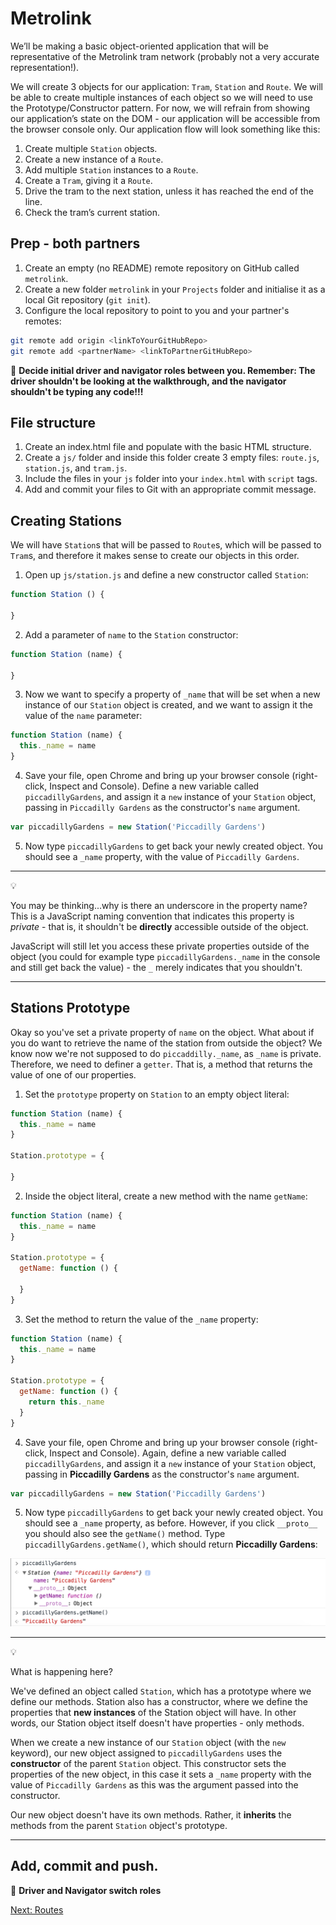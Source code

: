 # Metrolink

We’ll be making a basic object-oriented application that will be representative of the Metrolink tram network (probably not a very accurate representation!).

We will create 3 objects for our application: `Tram`, `Station` and `Route`. We will be able to create multiple instances of each object so we will need to use the Prototype/Constructor pattern. For now, we will refrain from showing our application’s state on the DOM - our application will be accessible from the browser console only. Our application flow will look something like this:

1. Create multiple `Station` objects.
2. Create a new instance of a `Route`.
3. Add multiple `Station` instances to a `Route`.
4. Create a `Tram`, giving it a `Route`.
5. Drive the tram to the next station, unless it has reached the end of the line.
6. Check the tram’s current station.

## Prep - both partners

1. Create an empty (no README) remote repository on GitHub called `metrolink`.
2. Create a new folder `metrolink` in your `Projects` folder and initialise it as a local Git repository (`git init`).
3. Configure the local repository to point to you and your partner's remotes:

```bash
git remote add origin <linkToYourGitHubRepo>
git remote add <partnerName> <linkToPartnerGitHubRepo>
```

:twisted_rightwards_arrows: **Decide initial driver and navigator roles between you. Remember: The driver shouldn't be looking at the walkthrough, and the navigator shouldn't be typing any code!!!**

## File structure

1. Create an index.html file and populate with the basic HTML structure.
2. Create a `js/` folder and inside this folder create 3 empty files: `route.js`, `station.js`, and `tram.js`.
3. Include the files in your `js` folder into your `index.html` with `script` tags.
4. Add and commit your files to Git with an appropriate commit message.

## Creating Stations

We will have `Station`s that will be passed to `Route`s, which will be passed to `Tram`s, and therefore it makes sense to create our objects in this order.

1) Open up `js/station.js` and define a new constructor called `Station`:

```javascript
function Station () {

}
```

2) Add a parameter of `name` to the `Station` constructor:

```javascript
function Station (name) {

}
```

3) Now we want to specify a property of `_name` that will be set when a new instance of our `Station` object is created, and we want to assign it the value of the `name` parameter:

```javascript
function Station (name) {
  this._name = name
}
```

4) Save your file, open Chrome and bring up your browser console (right-click, Inspect and Console). Define a new variable called `piccadillyGardens`, and assign it a `new` instance of your `Station` object, passing in `Piccadilly Gardens` as the constructor's `name` argument.

```javascript
var piccadillyGardens = new Station('Piccadilly Gardens')
```

5) Now type `piccadillyGardens` to get back your newly created object. You should see a `_name` property, with the value of `Piccadilly Gardens`.

***
:bulb:

You may be thinking...why is there an underscore in the property name? This is a JavaScript naming convention that indicates this property is *private* - that is, it shouldn't be **directly** accessible outside of the object.

JavaScript will still let you access these private properties outside of the object (you could for example type `piccadillyGardens._name` in the console and still get back the value) - the `_` merely indicates that you shouldn't.
***

## Stations Prototype

Okay so you've set a private property of `name` on the object. What about if you do want to retrieve the name of the station from outside the object? We know now we're not supposed to do `piccaddilly._name`, as `_name` is private. Therefore, we need to definer a `getter`. That is, a method that returns the value of one of our properties. 

1. Set the `prototype` property on `Station` to an empty object literal:

```javascript
function Station (name) {
  this._name = name
}

Station.prototype = {

}
```

2. Inside the object literal, create a new method with the name `getName`:

```javascript
function Station (name) {
  this._name = name
}

Station.prototype = {
  getName: function () {

  }
}
```

3. Set the method to return the value of the `_name` property:

```javascript
function Station (name) {
  this._name = name
}

Station.prototype = {
  getName: function () {
    return this._name
  }
}
```

4) Save your file, open Chrome and bring up your browser console (right-click, Inspect and Console). Again, define a new variable called `piccadillyGardens`, and assign it a `new` instance of your `Station` object, passing in **Piccadilly Gardens** as the constructor's `name` argument.

```javascript
var piccadillyGardens = new Station('Piccadilly Gardens')
```

5) Now type `piccadillyGardens` to get back your newly created object. You should see a `_name` property, as before. However, if you click `__proto__` you should also see the `getName()` method. Type `piccadillyGardens.getName()`, which should return **Piccadilly Gardens**:

![newStation](images/newStation.png)

***
:bulb:

What is happening here? 

We've defined an object called `Station`, which has a prototype where we define our methods. Station also has a constructor, where we define the properties that **new instances** of the Station object will have. In other words, our Station object itself doesn't have properties - only methods.

When we create a new instance of our `Station` object (with the `new` keyword), our new object assigned to `piccadillyGardens` uses the **constructor** of the parent `Station` object. This constructor sets the properties of the new object, in this case it sets a `_name` property with the value of `Piccadilly Gardens` as this was the argument passed into the constructor. 

Our new object doesn't have its own methods. Rather, it **inherits** the methods from the parent `Station` object's prototype.
***

## Add, commit and push.

:twisted_rightwards_arrows: **Driver and Navigator switch roles**

[Next: Routes](part2.md)